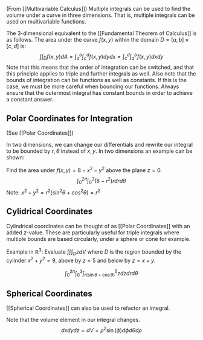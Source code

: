 (From [[Multivariable Calculus]])
Multiple integrals can be used to find the volume under a curve in three dimensions. That is, multiple integrals can be used on multivariable functions.

The 3-dimensional equivalent to the [[Fundamental Theorem of Calculus]] is as follows.
The area under the curve $f(x,y)$ within the domain $D=[a,b]\times[c,d]$ is:
$$\int\int_{D}f(x,y)dA=\int_{a}^{b}\int_{c}^{d}f(x,y)dy dx=\int_{c}^{d}\int_{a}^{b}f(x,y)dx dy$$
Note that this means that the order of integration can be switched, and that this principle applies to triple and further integrals as well.
Also note that the bounds of integration can be functions as well as constants. If this is the case, we must be more careful when bounding our functions. Always ensure that the outermost integral has constant bounds in order to achieve a constant answer.

## Polar Coordinates for Integration
(See [[Polar Coordinates]])

In two dimensions, we can change our differentials and rewrite our integral to be bounded by $r,\theta$ instead of $x,y$. 
In two dimensions an example can be shown:

Find the area under $f(x,y)=8-x^2-y^2$ above the plane $z=0$.
$$\int_{0}^{2\pi}\int_{0}^{3}(8-r^2)rdrd\theta$$
Note: $x^2+y^2=r^2(sin^2\theta+cos^2\theta)=r^2$  

## Cylidrical Coordinates
Cylindrical coordinates can be thought of as [[Polar Coordinates]] with an added $z$-value.
These are particularly useful for triple integrals where multiple bounds are based circularly, under a sphere or cone for example.

Example in $\mathbb{R}^3$:
Evaluate $\int\int\int_{D} z dV$ where $D$ is the region bounded by the cylinder $x^2+y^2=9$, above by $z=5$ and below by $z=x+y$.

$$\int_{0}^{2\pi}\int_{0}^{3}\int_{r(\sin\theta+\cos\theta)}^{5}zdzdrd\theta$$

## Spherical Coordinates
[[Spherical Coordinates]] can also be used to refactor an integral. 

Note that the volume element in our integral changes.
$$dxdydz=dV=\rho^{2}\sin(\phi) d\phi d\theta d\rho$$

